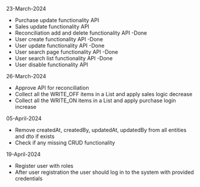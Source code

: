 

23-March-2024

- Purchase update functionality API
- Sales update functionality API
- Reconciliation add and delete functionality API -Done
- User create functionality API -Done
- User update functionality API -Done
- User search page functionality API -Done
- User search list functionality API -Done
- User disable functionality API

26-March-2024

- Approve API for reconciliation
- Collect all the WRITE_OFF items in a List and apply sales logic decrease
- Collect all the WRITE_ON items in a List and apply purchase login increase

05-April-2024
- Remove createdAt, createdBy, updatedAt, updatedBy from all entities and dto if exists
- Check if any missing CRUD functionality

19-April-2024
- Register user with roles
- After user registration the user should log in to the system with provided credentials